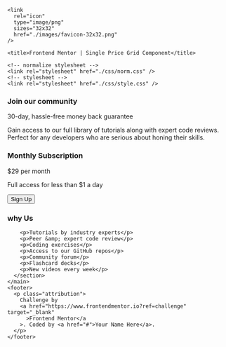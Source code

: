 <!DOCTYPE html>
<html lang="en">
  <head>
    <meta charset="UTF-8" />
    <meta name="viewport" content="width=device-width, initial-scale=1.0" />
    <!-- displays site properly based on user's device -->

    <link
      rel="icon"
      type="image/png"
      sizes="32x32"
      href="./images/favicon-32x32.png"
    />

    <title>Frontend Mentor | Single Price Grid Component</title>

    <!-- normalize stylesheet -->
    <link rel="stylesheet" href="./css/norm.css" />
    <!-- stylesheet -->
    <link rel="stylesheet" href="./css/style.css" />
  </head>
  <body>
    <main>
      <section class="top">
        <h3>Join our community</h3>
        <p class="green">30-day, hassle-free money back guarantee</p>
        <p>
          Gain access to our full library of tutorials along with expert code
          reviews.<br />
          Perfect for any developers who are serious about honing their skills.
        </p>
      </section>
      <section class="center">
        <h3>Monthly Subscription</h3>
        <p class="price">&dollar;29 <span class="span"> per month</span></p>
        <p>Full access for less than &dollar;1 a day</p>
        <button>Sign Up</button>
      </section>
      <section class="end">
        <h3>why Us</h3>

        <p>Tutorials by industry experts</p>
        <p>Peer &amp; expert code review</p>
        <p>Coding exercises</p>
        <p>Access to our GitHub repos</p>
        <p>Community forum</p>
        <p>Flashcard decks</p>
        <p>New videos every week</p>
      </section>
    </main>
    <footer>
      <p class="attribution">
        Challenge by
        <a href="https://www.frontendmentor.io?ref=challenge" target="_blank"
          >Frontend Mentor</a
        >. Coded by <a href="#">Your Name Here</a>.
      </p>
    </footer>
  </body>
</html>
